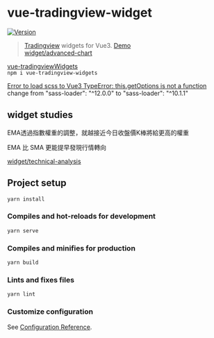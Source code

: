 # vue-tradingview-widget

<a href="https://www.npmjs.com/package/vue-tradingview-widgets"><img src="https://img.shields.io/npm/v/vue-tradingview-widgets.svg" alt="Version"></a>

> [Tradingview](https://www.tradingview.com/widget/) widgets for Vue3. [Demo](https://ehsan-shv.github.io/vue-tradingviewWidgets/)  
[widget/advanced-chart](https://www.tradingview.com/widget/advanced-chart/)

[vue-tradingviewWidgets](https://github.com/ehsan-shv/vue-tradingviewWidgets?ref=vuejsexamples.com)  
`npm i vue-tradingview-widgets`  

[Error to load scss to Vue3 TypeError: this.getOptions is not a function](https://stackoverflow.com/questions/67623125/error-to-load-scss-to-vue3-typeerror-this-getoptions-is-not-a-function)
change from "sass-loader": "^12.0.0" to "sass-loader": "^10.1.1"

## widget studies

EMA透過指數權重的調整，就越接近今日收盤價K棒將給更高的權重  

EMA 比 SMA 更能提早發現行情轉向

[widget/technical-analysis](https://www.tradingview.com/widget/technical-analysis/)


## Project setup
```
yarn install
```

### Compiles and hot-reloads for development
```
yarn serve
```

### Compiles and minifies for production
```
yarn build
```

### Lints and fixes files
```
yarn lint
```

### Customize configuration
See [Configuration Reference](https://cli.vuejs.org/config/).
